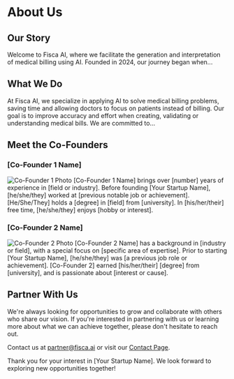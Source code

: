# About Us

## Our Story
Welcome to Fisca AI, where we facilitate the generation and interpretation of medical billing using AI. Founded in 2024, our journey began when...

## What We Do
At Fisca AI, we specialize in applying AI to solve medical billing problems, saving time and allowing doctors to focus on patients instead of billing. Our goal is to improve accuracy and effort when creating, validating or understanding medical bills. We are committed to...

## Meet the Co-Founders

### [Co-Founder 1 Name]
![Co-Founder 1 Photo](url-to-photo1.jpg)
[Co-Founder 1 Name] brings over [number] years of experience in [field or industry]. Before founding [Your Startup Name], [he/she/they] worked at [previous notable job or achievement]. [He/She/They] holds a [degree] in [field] from [university]. In [his/her/their] free time, [he/she/they] enjoys [hobby or interest].

### [Co-Founder 2 Name]
![Co-Founder 2 Photo](url-to-photo2.jpg)
[Co-Founder 2 Name] has a background in [industry or field], with a special focus on [specific area of expertise]. Prior to starting [Your Startup Name], [he/she/they] was [a previous job role or achievement]. [Co-Founder 2] earned [his/her/their] [degree] from [university], and is passionate about [interest or cause].

## Partner With Us
We're always looking for opportunities to grow and collaborate with others who share our vision. If you're interested in partnering with us or learning more about what we can achieve together, please don't hesitate to reach out.

Contact us at [partner@fisca.ai](mailto:partner@fisca.ai) or visit our [Contact Page](http://fisca.ai/contact).

Thank you for your interest in [Your Startup Name]. We look forward to exploring new opportunities together!

